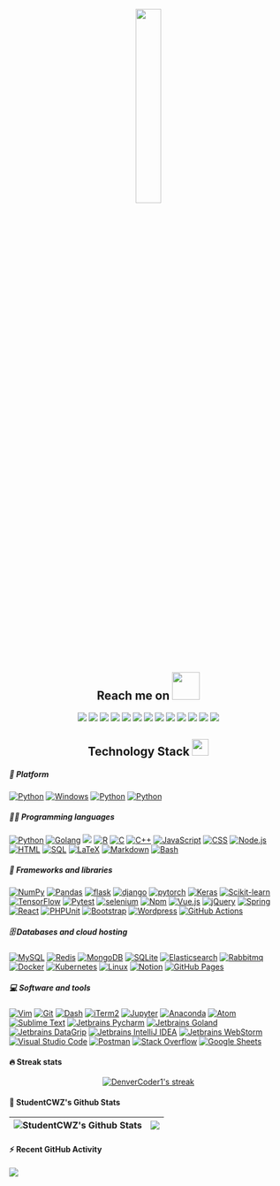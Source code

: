 <p align="center">
  <img src="https://cdn.jsdelivr.net/gh/jasonkayzk/jasonkayzk@master/hello-world.gif" width="30%">
</p>

<h2 align="center">Reach me on <img src="https://media.giphy.com/media/mGcNjsfWAjY5AEZNw6/giphy.gif" width="50"></h2>
<p align="center">
<img src="https://img.shields.io/badge/-Golang-black?style=flat-square&logo=go"/>
<img src="https://img.shields.io/badge/-Python-black?style=flat-square&logo=python"/>
<img src="https://img.shields.io/badge/-Java-black?style=flat-square&logo=java"/>
<img src="https://img.shields.io/badge/-Vuejs-black?style=flat-square&logo=Vue.js"/>
<img src="https://img.shields.io/badge/-Nodejs-black?style=flat-square&logo=Node.js"/>
<img src="https://img.shields.io/badge/-React-black?style=flat-square&logo=react"/>
<img src="https://img.shields.io/badge/-Redis-black?style=flat-square&logo=redis"/>
<img src="https://img.shields.io/badge/-MongoDB-black?style=flat-square&logo=mongodb"/>
<img src="https://img.shields.io/badge/-MySQL-black?style=flat-square&logo=mysql"/>
<img src="https://img.shields.io/badge/-Docker-black?style=flat-square&logo=docker"/>
<img src="https://img.shields.io/badge/-Kubernetes-black?style=flat-square&logo=kubernetes"/>
<img src="https://img.shields.io/badge/-Git-black?style=flat-square&logo=git"/>
<img src="https://img.shields.io/badge/-GitHub-black?style=flat-square&logo=github"/>
</p>
<p align="center">
<h2 align="center">Technology Stack <img src="https://media.giphy.com/media/WUlplcMpOCEmTGBtBW/giphy.gif" width="30"></h2>

##### 🚀 Platform
<p>
<a href="#"><img alt="Python" src="https://img.shields.io/badge/MacOS-BigSur-2376bc?style=flat-square&logo=apple&logoColor=white"></a>
<a href="#"><img alt="Windows" src="https://img.shields.io/badge/Windows-10-2376bc?style=flat-square&logo=windows&logoColor=white"></a>
<a href="#"><img alt="Python" src="https://img.shields.io/badge/Linux-Ubuntu-2376bc?style=flat-square&logo=ubuntu&logoColor=white"></a>
<a href="#"><img alt="Python" src="https://img.shields.io/badge/Linux-Centos-2376bc?style=flat-square&logo=centos&logoColor=white"></a>
</p>

##### 👨‍💻 Programming languages
<p>
    <a href="#"><img alt="Python" src="https://img.shields.io/badge/Python-14354C.svg?logo=python&logoColor=white"></a>
    <a href="#"><img alt="Golang" src="https://img.shields.io/badge/Golang-0A9EDC.svg?logo=go&logoColor=white"></a>
    <a href="#"><img src="https://img.shields.io/badge/Java-E34A86?style=flat-square&logo=java"/></a>
    <a href="#"><img alt="R" src="https://img.shields.io/badge/R-276DC3.svg?logo=r&logoColor=white"></a>
    <a href="#"><img alt="C" src="https://custom-icon-badges.herokuapp.com/badge/C-03599C.svg?logo=c-in-hexagon&logoColor=white"></a>
    <a href="#"><img alt="C++" src="https://custom-icon-badges.herokuapp.com/badge/C++-9C033A.svg?logo=cpp2&logoColor=white"></a>
    <a href="#"><img alt="JavaScript" src="https://img.shields.io/badge/JavaScript-F7DF1E.svg?logo=javascript&logoColor=black"></a>
    <a href="#"><img alt="CSS" src="https://img.shields.io/badge/CSS-1572B6.svg?logo=css3&logoColor=white"></a>
    <a href="#"><img alt="Node.js" src="https://img.shields.io/badge/Node.js-43853D.svg?logo=node.js&logoColor=white"></a>
    <a href="#"><img alt="HTML" src="https://img.shields.io/badge/HTML-E34F26.svg?logo=html5&logoColor=white"></a>
    <a href="#"><img alt="SQL" src="https://custom-icon-badges.herokuapp.com/badge/SQL-025E8C.svg?logo=database&logoColor=white"></a>
    <a href="#"><img alt="LaTeX" src="https://img.shields.io/badge/LaTeX-008080.svg?logo=LaTeX&logoColor=white"></a>
    <a href="#"><img alt="Markdown" src="https://img.shields.io/badge/Markdown-FF6F00.svg?logo=markdown&logoColor=white"></a>
    <a href="#"><img alt="Bash" src="https://img.shields.io/badge/Bash-430098?logo=gnu-bash&logoColor=white"></a>
</p>

##### 🧰 Frameworks and libraries

<p>
    <a href="#"><img alt="NumPy" src="https://img.shields.io/badge/Numpy-CB2029?logo=numpy&logoColor=white"></a>
    <a href="#"><img alt="Pandas" src="https://img.shields.io/badge/Pandas-5C2D91?logo=pandas&logoColor=white"></a>
    <a href="#"><img alt="flask" src="https://img.shields.io/badge/-flask-00979D?logo=flask&logoColor=white"></a>
    <a href="#"><img alt="django" src="https://img.shields.io/badge/django-7952B3.svg?logo=django&logoColor=white"></a>
    <a href="#"><img alt="pytorch" src="https://img.shields.io/badge/pytorch-E34A86?logo=pytorch&logoColor=white"></a>
    <a href="#"><img alt="Keras" src="https://img.shields.io/badge/Keras-f05032?logo=Keras&logoColor=white"></a>
    <a href="#"><img alt="Scikit-learn" src="https://img.shields.io/badge/scikit%20learn-F7DF1E.svg?logo=scikit-learn&logoColor=white"></a>
    <a href="#"><img alt="TensorFlow" src="https://img.shields.io/badge/TensorFlow-FF6F00.svg?logo=TensorFlow&logoColor=white"></a>
    <a href="#"><img alt="Pytest" src="https://img.shields.io/badge/Pytest-0A9EDC.svg?logo=pytest&logoColor=white"></a>
    <a href="#"><img alt="selenium" src="https://img.shields.io/badge/selenium-02569B.svg?logo=selenium&logoColor=white"></a>
    <a href="#"><img alt="Npm" src="https://custom-icon-badges.herokuapp.com/badge/Npm-D00000.svg?logo=npm"></a>
    <a href="#"><img alt="Vue.js" src="https://img.shields.io/badge/Vue.js-4fc08d?logo=Vue.js&logoColor=white"></a>
    <a href="#"><img alt="jQuery" src="https://img.shields.io/badge/jQuery-0081CB.svg?logo=jQuery&logoColor=white"></a>
    <a href="#"><img alt="Spring" src="https://custom-icon-badges.herokuapp.com/badge/Spring-25A162.svg?logo=spring&logoColor=white"></a>
    <a href="#"><img alt="React" src="https://img.shields.io/badge/React-20232a.svg?logo=react&logoColor=%2361DAFB"></a>
    <a href="#"><img alt="PHPUnit" src="https://custom-icon-badges.herokuapp.com/badge/PHPUnit-366488.svg?logo=test-tube&logoColor=white"></a>
    <a href="#"><img alt="Bootstrap" src="https://img.shields.io/badge/Bootstrap-3B5526.svg?logo=bootstrap&logoColor=white"></a>
    <a href="#"><img alt="Wordpress" src="https://img.shields.io/badge/Wordpress-21759B?logo=wordpress&logoColor=white"></a>
    <a href="#"><img alt="GitHub Actions" src="https://img.shields.io/badge/GitHub%20Actions-430098?logo=github%20actions&logoColor=white"></a>
</p>

##### 🗄️ Databases and cloud hosting

<p>
    <a href="#"><img alt="MySQL" src="https://img.shields.io/badge/MySQL-00f.svg?logo=mysql&logoColor=white"></a>
    <a href="#"><img alt="Redis" src="https://img.shields.io/badge/Redis-C21325.svg?logo=redis&logoColor=white"></a>
    <a href="#"><img alt="MongoDB" src ="https://img.shields.io/badge/MongoDB-4ea94b.svg?logo=mongodb&logoColor=white"></a>
    <a href="#"><img alt="SQLite" src ="https://img.shields.io/badge/SQLite-07405e.svg?logo=sqlite&logoColor=white"></a>
    <a href="#"><img alt="Elasticsearch" src="https://img.shields.io/badge/Elasticsearch-430098.svg?logo=elasticsearch&logoColor=white"></a>
    <a href="#"><img alt="Rabbitmq" src="https://img.shields.io/badge/Rabbitmq-5C2D91?logo=rabbitmq&logoColor=white"></a>
    <a href="#"><img alt="Docker" src ="https://img.shields.io/badge/Docker-316192.svg?logo=docker&logoColor=white"></a>
    <a href="#"><img alt="Kubernetes" src ="https://img.shields.io/badge/Kubernetes-F00000.svg?logo=kubernetes&logoColor=white"></a>
    <a href="#"><img alt="Linux" src="https://img.shields.io/badge/Linux-F7DF1E.svg?logo=linux&logoColor=white"></a>
    <a href="#"><img alt="Notion" src="https://img.shields.io/badge/Notion-FF6F00.svg?logo=notion&logoColor=white"></a>
    <a href="#"><img alt="GitHub Pages" src="https://img.shields.io/badge/GitHub%20Pages-327FC7.svg?logo=github&logoColor=white"></a>
</p>

##### 💻 Software and tools

<p>
    <a href="#"><img alt="Vim" src="https://img.shields.io/badge/Vim-00b56a.svg?logo=Vim&logoColor=white"></a>
    <a href="#"><img alt="Git" src="https://img.shields.io/badge/Git-F05033.svg?logo=git&logoColor=white"></a>
    <a href="#"><img alt="Dash" src="https://img.shields.io/badge/Dash-7952B3.svg?logo=dash&logoColor=white"></a>
    <a href="#"><img alt="iTerm2" src="https://img.shields.io/badge/iTerm2-430098.svg?logo=iTerm2&logoColor=white"></a>
    <a href="#"><img alt="Jupyter" src="https://img.shields.io/badge/Jupyter-F37626.svg?logo=Jupyter&logoColor=white"></a>
    <a href="#"><img alt="Anaconda" src="https://img.shields.io/badge/Anaconda-18A497?logo=anaconda&logoColor=white"></a>
    <a href="#"><img alt="Atom" src="https://img.shields.io/badge/Atom-3DDC84?logo=atom&logoColor=white"></a>
    <a href="#"><img alt="Sublime Text" src="https://img.shields.io/badge/Sublime%20Text-FB542B?logo=sublime%20text&logoColor=white"></a>
    <a href="#"><img alt="Jetbrains Pycharm" src="https://img.shields.io/badge/Jetbrains%20Pycharm-008678.svg?logo=pycharm&logoColor=white"></a>
    <a href="#"><img alt="Jetbrains Goland" src="https://img.shields.io/badge/Jetbrains%20Gland-1793D1.svg?logo=goland&logoColor=white"></a>
    <a href="#"><img alt="Jetbrains DataGrip" src="https://img.shields.io/badge/Jetbrains%20DataGrip-175DDC?logo=datagrip&logoColor=white"></a>
    <a href="#"><img alt="Jetbrains IntelliJ IDEA" src="https://img.shields.io/badge/Jetbrains%20IntelliJ%20IDEA-DD1100.svg?logo=intelliJ%20idea&logoColor=white"></a>
    <a href="#"><img alt="Jetbrains WebStorm" src="https://img.shields.io/badge/Jetbrains%20WebStorm-0000CC?logo=webStorm&logoColor=white"></a>
    <a href="#"><img alt="Visual Studio Code" src="https://img.shields.io/badge/Visual%20Studio%20Code-0078d7.svg?logo=visual-studio-code&logoColor=white"></a>
    <a href="#"><img alt="Postman" src="https://img.shields.io/badge/Postman-FF6C37?logo=postman&logoColor=white"></a>
    <a href="#"><img alt="Stack Overflow" src="https://img.shields.io/badge/-Stack%20Overflow-FE7A16?logo=stack-overflow&logoColor=white"></a>
    <a href="#"><img alt="Google Sheets" src="https://img.shields.io/badge/Google%20Sheets-34A853.svg?logo=google%20sheets&logoColor=white"></a>
</p>

#### 🔥 Streak stats

<!-- GitHub Readme Streak Stats - https://github.com/StudentCWZ/github-readme-streak-stats -->
<p align="center">
  <a href="https://github.com/StudentCWZ/github-readme-streak-stats">
    <img title="🔥 Get streak stats for your profile at git.io/streak-stats" alt="DenverCoder1's streak" src="https://github-readme-streak-stats.herokuapp.com/?user=StudentCWZ&theme=monokai-metallian&hide_border=true"/>
  </a>
</p>

#### 📃 StudentCWZ's Github Stats
|![StudentCWZ's Github Stats](https://github-readme-stats.vercel.app/api?username=StudentCWZ&show_icons=true&include_all_commits=true?count_private=true?include_all_commits=true&theme=dracula)|![](https://github-readme-stats.vercel.app/api/top-langs/?username=StudentCWZ&layout=compact&theme=tokyonight&langs_count=10)|
|-|-|

#### ⚡ Recent GitHub Activity
![](https://activity-graph.herokuapp.com/graph?username=StudentCWZ&theme=redical)

<!--
**StudentCWZ/StudentCWZ** is a ✨ _special_ ✨ repository because its `README.md` (this file) appears on your GitHub profile.

Here are some ideas to get you started:

- 🔭 I’m currently working on ...
- 🌱 I’m currently learning ...
- 👯 I’m looking to collaborate on ...
- 🤔 I’m looking for help with ...
- 💬 Ask me about ...
- 📫 How to reach me: ...
- 😄 Pronouns: ...
- ⚡ Fun fact: ...
-->
